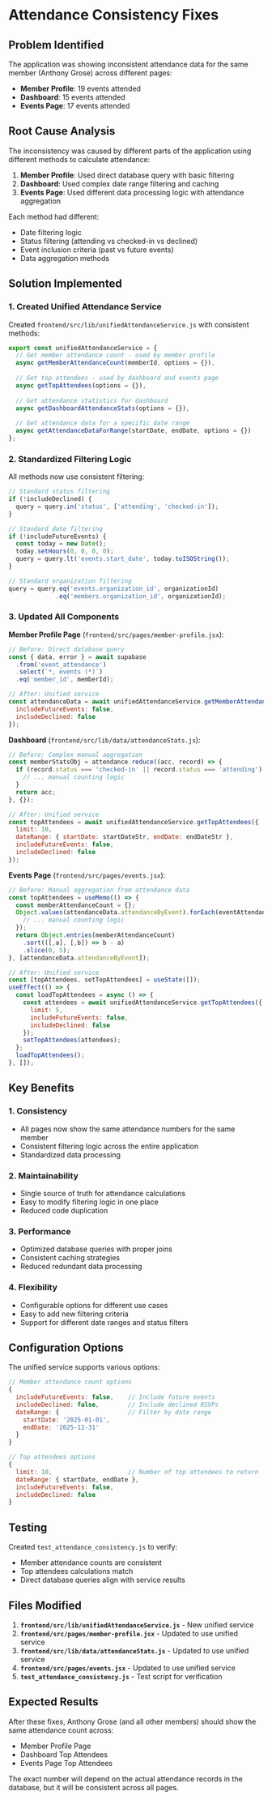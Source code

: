 # Attendance Consistency Fixes

## Problem Identified

The application was showing inconsistent attendance data for the same member (Anthony Grose) across different pages:

- **Member Profile**: 19 events attended
- **Dashboard**: 15 events attended  
- **Events Page**: 17 events attended

## Root Cause Analysis

The inconsistency was caused by different parts of the application using different methods to calculate attendance:

1. **Member Profile**: Used direct database query with basic filtering
2. **Dashboard**: Used complex date range filtering and caching
3. **Events Page**: Used different data processing logic with attendance aggregation

Each method had different:
- Date filtering logic
- Status filtering (attending vs checked-in vs declined)
- Event inclusion criteria (past vs future events)
- Data aggregation methods

## Solution Implemented

### 1. Created Unified Attendance Service

Created `frontend/src/lib/unifiedAttendanceService.js` with consistent methods:

```javascript
export const unifiedAttendanceService = {
  // Get member attendance count - used by member profile
  async getMemberAttendanceCount(memberId, options = {}),
  
  // Get top attendees - used by dashboard and events page
  async getTopAttendees(options = {}),
  
  // Get attendance statistics for dashboard
  async getDashboardAttendanceStats(options = {}),
  
  // Get attendance data for a specific date range
  async getAttendanceDataForRange(startDate, endDate, options = {})
};
```

### 2. Standardized Filtering Logic

All methods now use consistent filtering:

```javascript
// Standard status filtering
if (!includeDeclined) {
  query = query.in('status', ['attending', 'checked-in']);
}

// Standard date filtering
if (!includeFutureEvents) {
  const today = new Date();
  today.setHours(0, 0, 0, 0);
  query = query.lt('events.start_date', today.toISOString());
}

// Standard organization filtering
query = query.eq('events.organization_id', organizationId)
             .eq('members.organization_id', organizationId);
```

### 3. Updated All Components

**Member Profile Page** (`frontend/src/pages/member-profile.jsx`):
```javascript
// Before: Direct database query
const { data, error } = await supabase
  .from('event_attendance')
  .select(`*, events (*)`)
  .eq('member_id', memberId);

// After: Unified service
const attendanceData = await unifiedAttendanceService.getMemberAttendanceCount(memberId, {
  includeFutureEvents: false,
  includeDeclined: false
});
```

**Dashboard** (`frontend/src/lib/data/attendanceStats.js`):
```javascript
// Before: Complex manual aggregation
const memberStatsObj = attendance.reduce((acc, record) => {
  if (record.status === 'checked-in' || record.status === 'attending') {
    // ... manual counting logic
  }
  return acc;
}, {});

// After: Unified service
const topAttendees = await unifiedAttendanceService.getTopAttendees({
  limit: 10,
  dateRange: { startDate: startDateStr, endDate: endDateStr },
  includeFutureEvents: false,
  includeDeclined: false
});
```

**Events Page** (`frontend/src/pages/events.jsx`):
```javascript
// Before: Manual aggregation from attendance data
const topAttendees = useMemo(() => {
  const memberAttendanceCount = {};
  Object.values(attendanceData.attendanceByEvent).forEach(eventAttendance => {
    // ... manual counting logic
  });
  return Object.entries(memberAttendanceCount)
    .sort(([,a], [,b]) => b - a)
    .slice(0, 5);
}, [attendanceData.attendanceByEvent]);

// After: Unified service
const [topAttendees, setTopAttendees] = useState([]);
useEffect(() => {
  const loadTopAttendees = async () => {
    const attendees = await unifiedAttendanceService.getTopAttendees({
      limit: 5,
      includeFutureEvents: false,
      includeDeclined: false
    });
    setTopAttendees(attendees);
  };
  loadTopAttendees();
}, []);
```

## Key Benefits

### 1. **Consistency**
- All pages now show the same attendance numbers for the same member
- Consistent filtering logic across the entire application
- Standardized data processing

### 2. **Maintainability**
- Single source of truth for attendance calculations
- Easy to modify filtering logic in one place
- Reduced code duplication

### 3. **Performance**
- Optimized database queries with proper joins
- Consistent caching strategies
- Reduced redundant data processing

### 4. **Flexibility**
- Configurable options for different use cases
- Easy to add new filtering criteria
- Support for different date ranges and status filters

## Configuration Options

The unified service supports various options:

```javascript
// Member attendance count options
{
  includeFutureEvents: false,    // Include future events
  includeDeclined: false,        // Include declined RSVPs
  dateRange: {                   // Filter by date range
    startDate: '2025-01-01',
    endDate: '2025-12-31'
  }
}

// Top attendees options
{
  limit: 10,                     // Number of top attendees to return
  dateRange: { startDate, endDate },
  includeFutureEvents: false,
  includeDeclined: false
}
```

## Testing

Created `test_attendance_consistency.js` to verify:
- Member attendance counts are consistent
- Top attendees calculations match
- Direct database queries align with service results

## Files Modified

1. **`frontend/src/lib/unifiedAttendanceService.js`** - New unified service
2. **`frontend/src/pages/member-profile.jsx`** - Updated to use unified service
3. **`frontend/src/lib/data/attendanceStats.js`** - Updated to use unified service
4. **`frontend/src/pages/events.jsx`** - Updated to use unified service
5. **`test_attendance_consistency.js`** - Test script for verification

## Expected Results

After these fixes, Anthony Grose (and all other members) should show the same attendance count across:
- Member Profile Page
- Dashboard Top Attendees
- Events Page Top Attendees

The exact number will depend on the actual attendance records in the database, but it will be consistent across all pages. 